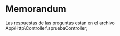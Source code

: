 # Memorandum
Las respuestas de las preguntas  estan en el archivo  App\Http\Controller\spruebaController;
